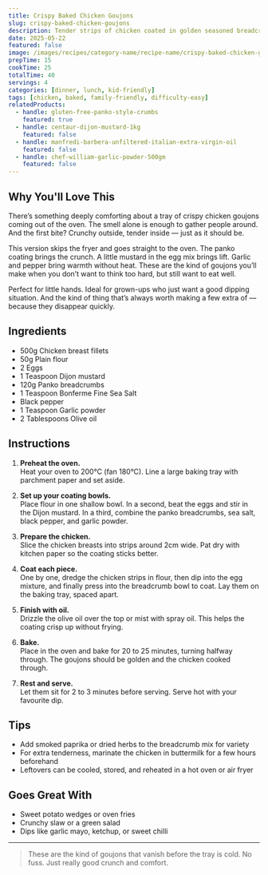 ```yaml
---
title: Crispy Baked Chicken Goujons
slug: crispy-baked-chicken-goujons
description: Tender strips of chicken coated in golden seasoned breadcrumbs and baked to a perfect crunch. No frying, no fuss — just comforting, crispy goujons you’ll keep making again and again.
date: 2025-05-22
featured: false
image: /images/recipes/category-name/recipe-name/crispy-baked-chicken-goujons.webp
prepTime: 15
cookTime: 25
totalTime: 40
servings: 4
categories: [dinner, lunch, kid-friendly]
tags: [chicken, baked, family-friendly, difficulty-easy]
relatedProducts:
  - handle: gluten-free-panko-style-crumbs
    featured: true
  - handle: centaur-dijon-mustard-1kg
    featured: false
  - handle: manfredi-barbera-unfiltered-italian-extra-virgin-oil
    featured: false
  - handle: chef-william-garlic-powder-500gm
    featured: false
---
```


## Why You'll Love This

There’s something deeply comforting about a tray of crispy chicken goujons coming out of the oven. The smell alone is enough to gather people around. And the first bite? Crunchy outside, tender inside — just as it should be.

This version skips the fryer and goes straight to the oven. The panko coating brings the crunch. A little mustard in the egg mix brings lift. Garlic and pepper bring warmth without heat. These are the kind of goujons you’ll make when you don’t want to think too hard, but still want to eat well.

Perfect for little hands. Ideal for grown-ups who just want a good dipping situation. And the kind of thing that’s always worth making a few extra of — because they disappear quickly.

## Ingredients

- 500g Chicken breast fillets  
- 50g Plain flour  
- 2 Eggs  
- 1 Teaspoon Dijon mustard  
- 120g Panko breadcrumbs  
- 1 Teaspoon Bonferme Fine Sea Salt  
- Black pepper  
- 1 Teaspoon Garlic powder  
- 2 Tablespoons Olive oil

## Instructions

1. **Preheat the oven.**  
   Heat your oven to 200°C (fan 180°C). Line a large baking tray with parchment paper and set aside.

2. **Set up your coating bowls.**  
   Place flour in one shallow bowl. In a second, beat the eggs and stir in the Dijon mustard. In a third, combine the panko breadcrumbs, sea salt, black pepper, and garlic powder.

3. **Prepare the chicken.**  
   Slice the chicken breasts into strips around 2cm wide. Pat dry with kitchen paper so the coating sticks better.

4. **Coat each piece.**  
   One by one, dredge the chicken strips in flour, then dip into the egg mixture, and finally press into the breadcrumb bowl to coat. Lay them on the baking tray, spaced apart.

5. **Finish with oil.**  
   Drizzle the olive oil over the top or mist with spray oil. This helps the coating crisp up without frying.

6. **Bake.**  
   Place in the oven and bake for 20 to 25 minutes, turning halfway through. The goujons should be golden and the chicken cooked through.

7. **Rest and serve.**  
   Let them sit for 2 to 3 minutes before serving. Serve hot with your favourite dip.

## Tips

- Add smoked paprika or dried herbs to the breadcrumb mix for variety  
- For extra tenderness, marinate the chicken in buttermilk for a few hours beforehand  
- Leftovers can be cooled, stored, and reheated in a hot oven or air fryer

## Goes Great With

- Sweet potato wedges or oven fries  
- Crunchy slaw or a green salad  
- Dips like garlic mayo, ketchup, or sweet chilli

---
> These are the kind of goujons that vanish before the tray is cold. No fuss. Just really good crunch and comfort.